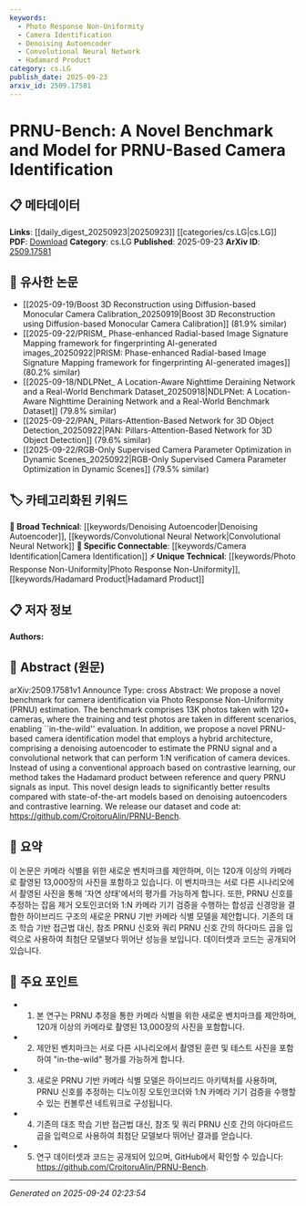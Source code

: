 ```yaml
---
keywords:
  - Photo Response Non-Uniformity
  - Camera Identification
  - Denoising Autoencoder
  - Convolutional Neural Network
  - Hadamard Product
category: cs.LG
publish_date: 2025-09-23
arxiv_id: 2509.17581
---
```


<!-- KEYWORD_LINKING_METADATA:
{
  "processed_timestamp": "2025-09-24T02:23:54.870171",
  "vocabulary_version": "1.0",
  "selected_keywords": [
    "Photo Response Non-Uniformity",
    "Camera Identification",
    "Denoising Autoencoder",
    "Convolutional Neural Network",
    "Hadamard Product"
  ],
  "rejected_keywords": [],
  "similarity_scores": {
    "Photo Response Non-Uniformity": 0.8,
    "Camera Identification": 0.78,
    "Denoising Autoencoder": 0.7,
    "Convolutional Neural Network": 0.72,
    "Hadamard Product": 0.75
  },
  "extraction_method": "AI_prompt_based",
  "budget_applied": true,
  "candidates_json": {
    "candidates": [
      {
        "surface": "Photo Response Non-Uniformity",
        "canonical": "Photo Response Non-Uniformity",
        "aliases": [
          "PRNU"
        ],
        "category": "unique_technical",
        "rationale": "PRNU is a specific technical concept central to the paper's focus on camera identification.",
        "novelty_score": 0.85,
        "connectivity_score": 0.65,
        "specificity_score": 0.9,
        "link_intent_score": 0.8
      },
      {
        "surface": "camera identification",
        "canonical": "Camera Identification",
        "aliases": [],
        "category": "specific_connectable",
        "rationale": "Camera identification is a key application area for PRNU, enhancing connectivity with related forensic studies.",
        "novelty_score": 0.6,
        "connectivity_score": 0.75,
        "specificity_score": 0.7,
        "link_intent_score": 0.78
      },
      {
        "surface": "denoising autoencoder",
        "canonical": "Denoising Autoencoder",
        "aliases": [],
        "category": "broad_technical",
        "rationale": "Denoising autoencoders are a fundamental technique in deep learning, relevant to the model architecture discussed.",
        "novelty_score": 0.5,
        "connectivity_score": 0.8,
        "specificity_score": 0.65,
        "link_intent_score": 0.7
      },
      {
        "surface": "convolutional network",
        "canonical": "Convolutional Neural Network",
        "aliases": [
          "CNN"
        ],
        "category": "broad_technical",
        "rationale": "Convolutional networks are widely used in image processing tasks, linking this work to broader computer vision research.",
        "novelty_score": 0.45,
        "connectivity_score": 0.85,
        "specificity_score": 0.6,
        "link_intent_score": 0.72
      },
      {
        "surface": "Hadamard product",
        "canonical": "Hadamard Product",
        "aliases": [],
        "category": "unique_technical",
        "rationale": "The Hadamard product is a mathematical operation crucial to the novel approach proposed in the paper.",
        "novelty_score": 0.7,
        "connectivity_score": 0.6,
        "specificity_score": 0.8,
        "link_intent_score": 0.75
      }
    ],
    "ban_list_suggestions": [
      "benchmark",
      "state-of-the-art"
    ]
  },
  "decisions": [
    {
      "candidate_surface": "Photo Response Non-Uniformity",
      "resolved_canonical": "Photo Response Non-Uniformity",
      "decision": "linked",
      "scores": {
        "novelty": 0.85,
        "connectivity": 0.65,
        "specificity": 0.9,
        "link_intent": 0.8
      }
    },
    {
      "candidate_surface": "camera identification",
      "resolved_canonical": "Camera Identification",
      "decision": "linked",
      "scores": {
        "novelty": 0.6,
        "connectivity": 0.75,
        "specificity": 0.7,
        "link_intent": 0.78
      }
    },
    {
      "candidate_surface": "denoising autoencoder",
      "resolved_canonical": "Denoising Autoencoder",
      "decision": "linked",
      "scores": {
        "novelty": 0.5,
        "connectivity": 0.8,
        "specificity": 0.65,
        "link_intent": 0.7
      }
    },
    {
      "candidate_surface": "convolutional network",
      "resolved_canonical": "Convolutional Neural Network",
      "decision": "linked",
      "scores": {
        "novelty": 0.45,
        "connectivity": 0.85,
        "specificity": 0.6,
        "link_intent": 0.72
      }
    },
    {
      "candidate_surface": "Hadamard product",
      "resolved_canonical": "Hadamard Product",
      "decision": "linked",
      "scores": {
        "novelty": 0.7,
        "connectivity": 0.6,
        "specificity": 0.8,
        "link_intent": 0.75
      }
    }
  ]
}
-->

# PRNU-Bench: A Novel Benchmark and Model for PRNU-Based Camera Identification

## 📋 메타데이터

**Links**: [[daily_digest_20250923|20250923]] [[categories/cs.LG|cs.LG]]
**PDF**: [Download](https://arxiv.org/pdf/2509.17581.pdf)
**Category**: cs.LG
**Published**: 2025-09-23
**ArXiv ID**: [2509.17581](https://arxiv.org/abs/2509.17581)

## 🔗 유사한 논문
- [[2025-09-19/Boost 3D Reconstruction using Diffusion-based Monocular Camera Calibration_20250919|Boost 3D Reconstruction using Diffusion-based Monocular Camera Calibration]] (81.9% similar)
- [[2025-09-22/PRISM_ Phase-enhanced Radial-based Image Signature Mapping framework for fingerprinting AI-generated images_20250922|PRISM: Phase-enhanced Radial-based Image Signature Mapping framework for fingerprinting AI-generated images]] (80.2% similar)
- [[2025-09-18/NDLPNet_ A Location-Aware Nighttime Deraining Network and a Real-World Benchmark Dataset_20250918|NDLPNet: A Location-Aware Nighttime Deraining Network and a Real-World Benchmark Dataset]] (79.8% similar)
- [[2025-09-22/PAN_ Pillars-Attention-Based Network for 3D Object Detection_20250922|PAN: Pillars-Attention-Based Network for 3D Object Detection]] (79.6% similar)
- [[2025-09-22/RGB-Only Supervised Camera Parameter Optimization in Dynamic Scenes_20250922|RGB-Only Supervised Camera Parameter Optimization in Dynamic Scenes]] (79.5% similar)

## 🏷️ 카테고리화된 키워드
**🧠 Broad Technical**: [[keywords/Denoising Autoencoder|Denoising Autoencoder]], [[keywords/Convolutional Neural Network|Convolutional Neural Network]]
**🔗 Specific Connectable**: [[keywords/Camera Identification|Camera Identification]]
**⚡ Unique Technical**: [[keywords/Photo Response Non-Uniformity|Photo Response Non-Uniformity]], [[keywords/Hadamard Product|Hadamard Product]]

## 📋 저자 정보

**Authors:** 

## 📄 Abstract (원문)

arXiv:2509.17581v1 Announce Type: cross 
Abstract: We propose a novel benchmark for camera identification via Photo Response Non-Uniformity (PRNU) estimation. The benchmark comprises 13K photos taken with 120+ cameras, where the training and test photos are taken in different scenarios, enabling ``in-the-wild'' evaluation. In addition, we propose a novel PRNU-based camera identification model that employs a hybrid architecture, comprising a denoising autoencoder to estimate the PRNU signal and a convolutional network that can perform 1:N verification of camera devices. Instead of using a conventional approach based on contrastive learning, our method takes the Hadamard product between reference and query PRNU signals as input. This novel design leads to significantly better results compared with state-of-the-art models based on denoising autoencoders and contrastive learning. We release our dataset and code at: https://github.com/CroitoruAlin/PRNU-Bench.

## 📝 요약

이 논문은 카메라 식별을 위한 새로운 벤치마크를 제안하며, 이는 120개 이상의 카메라로 촬영된 13,000장의 사진을 포함하고 있습니다. 이 벤치마크는 서로 다른 시나리오에서 촬영된 사진을 통해 '자연 상태'에서의 평가를 가능하게 합니다. 또한, PRNU 신호를 추정하는 잡음 제거 오토인코더와 1:N 카메라 기기 검증을 수행하는 합성곱 신경망을 결합한 하이브리드 구조의 새로운 PRNU 기반 카메라 식별 모델을 제안합니다. 기존의 대조 학습 기반 접근법 대신, 참조 PRNU 신호와 쿼리 PRNU 신호 간의 하다마드 곱을 입력으로 사용하여 최첨단 모델보다 뛰어난 성능을 보입니다. 데이터셋과 코드는 공개되어 있습니다.

## 🎯 주요 포인트

- 1. 본 연구는 PRNU 추정을 통한 카메라 식별을 위한 새로운 벤치마크를 제안하며, 120개 이상의 카메라로 촬영된 13,000장의 사진을 포함합니다.
- 2. 제안된 벤치마크는 서로 다른 시나리오에서 촬영된 훈련 및 테스트 사진을 포함하여 "in-the-wild" 평가를 가능하게 합니다.
- 3. 새로운 PRNU 기반 카메라 식별 모델은 하이브리드 아키텍처를 사용하며, PRNU 신호를 추정하는 디노이징 오토인코더와 1:N 카메라 기기 검증을 수행할 수 있는 컨볼루션 네트워크로 구성됩니다.
- 4. 기존의 대조 학습 기반 접근법 대신, 참조 및 쿼리 PRNU 신호 간의 아다마르드 곱을 입력으로 사용하여 최첨단 모델보다 뛰어난 결과를 얻습니다.
- 5. 연구 데이터셋과 코드는 공개되어 있으며, GitHub에서 확인할 수 있습니다: https://github.com/CroitoruAlin/PRNU-Bench.


---

*Generated on 2025-09-24 02:23:54*